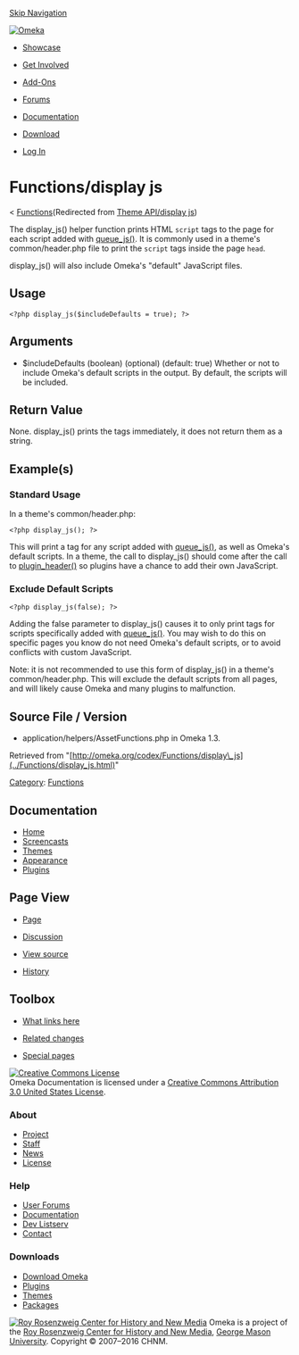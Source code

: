 <div id="wrap">

[Skip Navigation](display_js.html#content)
<div id="header">

<div class="padding">

<span
id="logo">[![Omeka](http://omeka.org/ui/i/logo-horizontal-288px.gif)](../../index.html)</span>
<div id="search-form">

</div>

-   <div id="nav-showcase">

    </div>

    [Showcase](../../showcase.1.html)
-   <div id="nav-involved">

    </div>

    [Get Involved](../../index.html%3Fp=124.html)
-   <div id="nav-addons">

    </div>

    [Add-Ons](../../add-ons.1.html)
-   <div id="nav-forums">

    </div>

    [Forums](../../forums/topic/mysqli-stmt.bind-result.html)
-   <div id="nav-documentation">

    </div>

    [Documentation](http://omeka.org/codex/)
-   <div id="nav-download">

    </div>

    [Download](../../download.1.html)

</div>

</div>

<div id="content">

<div class="padding">

<div id="user-meta">

-   <div id="pt-login">

    </div>

    [Log
    In](http://omeka.org/c/index.php?title=Special:UserLogin&returnto=Theme%20API/display%20js)

</div>

Functions/display js
====================

<div id="contentSub">

<span class="subpages">&lt;
[Functions](../Functions.html "Functions")</span>(Redirected from [Theme
API/display
js](http://omeka.org/c/index.php?title=Theme_API/display_js&redirect=no "Theme API/display js"))

</div>

<div id="primary">

The display\_js() helper function prints HTML `script` tags to the page
for each script added with
[queue\_js()](queue_js.html "Theme API/queue js"). It is commonly used
in a theme's common/header.php file to print the `script` tags inside
the page `head`.

display\_js() will also include Omeka's "default" JavaScript files.

<span id="Usage" class="mw-headline"> Usage </span>
---------------------------------------------------

<div class="mw-geshi mw-content-ltr" dir="ltr">

<div class="php source-php">

``` {.de1}
<?php display_js($includeDefaults = true); ?>
```

</div>

</div>

<span id="Arguments" class="mw-headline"> Arguments </span>
-----------------------------------------------------------

-   \$includeDefaults (boolean) (optional) (default: true) Whether or
    not to include Omeka's default scripts in the output. By default,
    the scripts will be included.

<span id="Return_Value" class="mw-headline"> Return Value </span>
-----------------------------------------------------------------

None. display\_js() prints the tags immediately, it does not return them
as a string.

<span id="Example.28s.29" class="mw-headline"> Example(s) </span>
-----------------------------------------------------------------

### <span id="Standard_Usage" class="mw-headline"> Standard Usage </span>

In a theme's common/header.php:

<div class="mw-geshi mw-content-ltr" dir="ltr">

<div class="php source-php">

``` {.de1}
<?php display_js(); ?>
```

</div>

</div>

This will print a tag for any script added with
[queue\_js()](queue_js.html "Theme API/queue js"), as well as Omeka's
default scripts. In a theme, the call to display\_js() should come after
the call to
[plugin\_header()](plugin_header.html "Theme API/plugin header") so
plugins have a chance to add their own JavaScript.

### <span id="Exclude_Default_Scripts" class="mw-headline"> Exclude Default Scripts </span>

<div class="mw-geshi mw-content-ltr" dir="ltr">

<div class="php source-php">

``` {.de1}
<?php display_js(false); ?>
```

</div>

</div>

Adding the false parameter to display\_js() causes it to only print tags
for scripts specifically added with
[queue\_js()](queue_js.html "Theme API/queue js"). You may wish to do
this on specific pages you know do not need Omeka's default scripts, or
to avoid conflicts with custom JavaScript.

Note: it is not recommended to use this form of display\_js() in a
theme's common/header.php. This will exclude the default scripts from
all pages, and will likely cause Omeka and many plugins to malfunction.

<span id="Source_File_.2F_Version" class="mw-headline"> Source File / Version </span>
-------------------------------------------------------------------------------------

-   application/helpers/AssetFunctions.php in Omeka 1.3.

<div class="printfooter">

Retrieved from
"[http://omeka.org/codex/Functions/display\_js](../Functions/display_js.html)"

</div>

<div id="catlinks" class="catlinks">

<div id="mw-normal-catlinks">

[Category](http://omeka.org/codex/Special:Categories "Special:Categories"):
<span
dir="ltr">[Functions](../Category:Functions.html "Category:Functions")</span>

</div>

</div>

</div>

<div id="secondary">

<div class="portlet">

Documentation
-------------

-   [Home](http://omeka.org/codex/)
-   [Screencasts](http://omeka.org/codex/Screencasts)
-   [Themes](http://omeka.org/codex/Managing_Themes_2.0)
-   [Appearance](http://omeka.org/codex/Managing_Appearance_2.0)
-   [Plugins](http://omeka.org/codex/Plugins2.0)

</div>

<div class="portlet">

Page View
---------

-   <div id="nav-page">

    </div>

    [Page](../Functions/display_js.html)
-   <div id="nav-discussion">

    </div>

    [Discussion](http://omeka.org/c/index.php?title=Talk:Functions/display_js&action=edit&redlink=1)
-   <div id="nav-view_source">

    </div>

    [View
    source](http://omeka.org/c/index.php?title=Functions/display_js&action=edit)
-   <div id="nav-history">

    </div>

    [History](http://omeka.org/c/index.php?title=Functions/display_js&action=history)

</div>

<div id="wiki-toolbox" class="portlet">

Toolbox
-------

-   <div id="t-whatlinkshere">

    </div>

    [What links
    here](../Special:WhatLinksHere/Functions/display_js.html)
-   <div id="t-recentchangeslinked">

    </div>

    [Related
    changes](../Special:RecentChangesLinked/Functions/display_js.html)
-   <div id="t-specialpages">

    </div>

    [Special pages](http://omeka.org/codex/Special:SpecialPages)

</div>

[![Creative Commons
License](https://i.creativecommons.org/l/by/3.0/us/88x31.png)](http://creativecommons.org/licenses/by/3.0/us/)\
Omeka Documentation is licensed under a [Creative Commons Attribution
3.0 United States
License](http://creativecommons.org/licenses/by/3.0/us/).

</div>

</div>

</div>

<div id="footer">

<div class="padding">

<div id="sitemap">

<div class="section">

### About

-   [Project](../../index.html%3Fp=2.html)
-   [Staff](../../index.html%3Fp=3.html)
-   [News](../../blog.1.html)
-   [License](http://www.gnu.org/copyleft/gpl.html)

</div>

<div class="section">

### Help

-   [User Forums](../../forums/topic/mysqli-stmt.bind-result.html)
-   [Documentation](http://omeka.org/codex/)
-   [Dev Listserv](http://groups.google.com/group/omeka-dev)
-   [Contact](http://omeka.org/contact/)

</div>

<div class="section">

### Downloads

-   [Download Omeka](../../download.1.html)
-   [Plugins](../../plugins.html)
-   [Themes](../../download/themes/index.html)
-   [Packages](../../index.html%3Fp=222.html)

</div>

</div>

<div id="chnm-meta">

<span id="chnm-logo">[![Roy Rosenzweig Center for History and New
Media](http://omeka.org/ui/i/rrchnm-logo-regular.gif)](http://chnm.gmu.edu)</span>
Omeka is a project of the [Roy Rosenzweig Center for History and New
Media](http://chnm.gmu.edu), [George Mason
University](http://www.gmu.edu). Copyright © 2007–2016 CHNM.

</div>

</div>

</div>

</div>
